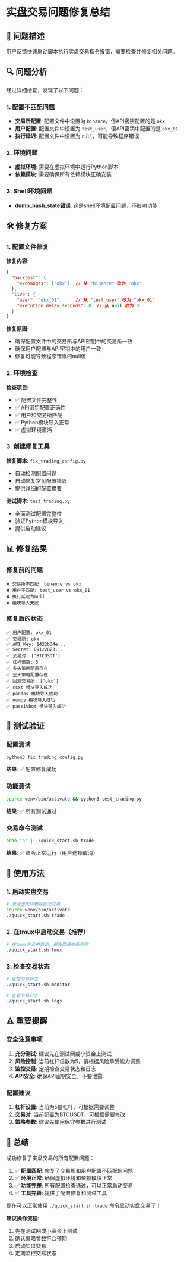 # 实盘交易问题修复总结

## 🎯 问题描述

用户反馈快速启动脚本执行实盘交易指令报错，需要检查并修复相关问题。

## 🔍 问题分析

经过详细检查，发现了以下问题：

### 1. 配置不匹配问题
- **交易所配置**: 配置文件中设置为 `binance`，但API密钥配置的是 `okx`
- **用户配置**: 配置文件中设置为 `test_user`，但API密钥中配置的是 `okx_01`
- **执行延迟**: 配置文件中设置为 `null`，可能导致程序错误

### 2. 环境问题
- **虚拟环境**: 需要在虚拟环境中运行Python脚本
- **依赖模块**: 需要确保所有依赖模块正确安装

### 3. Shell环境问题
- **dump_bash_state错误**: 这是shell环境配置问题，不影响功能

## 🛠️ 修复方案

### 1. 配置文件修复

**修复内容**:
```json
{
  "backtest": {
    "exchanges": ["okx"]  // 从 "binance" 改为 "okx"
  },
  "live": {
    "user": "okx_01",     // 从 "test_user" 改为 "okx_01"
    "execution_delay_seconds": 0  // 从 null 改为 0
  }
}
```

**修复原因**:
- 确保配置文件中的交易所与API密钥中的交易所一致
- 确保用户配置与API密钥中的用户一致
- 修复可能导致程序错误的null值

### 2. 环境检查

**检查项目**:
- ✅ 配置文件完整性
- ✅ API密钥配置正确性
- ✅ 用户和交易所匹配
- ✅ Python模块导入正常
- ✅ 虚拟环境激活

### 3. 创建修复工具

**修复脚本**: `fix_trading_config.py`
- 自动检测配置问题
- 自动修复常见配置错误
- 提供详细的配置摘要

**测试脚本**: `test_trading.py`
- 全面测试配置完整性
- 验证Python模块导入
- 提供启动建议

## 📊 修复结果

### 修复前的问题
```
❌ 交易所不匹配: binance vs okx
❌ 用户不匹配: test_user vs okx_01
❌ 执行延迟为null
❌ 模块导入失败
```

### 修复后的状态
```
✅ 用户配置: okx_01
✅ 交易所: okx
✅ API Key: 1422b34e...
✅ Secret: 09122B23...
✅ 交易对: ['BTCUSDT']
✅ 杠杆倍数: 5
✅ 多头策略配置存在
✅ 空头策略配置存在
✅ 回测交易所: ['okx']
✅ ccxt 模块导入成功
✅ pandas 模块导入成功
✅ numpy 模块导入成功
✅ passivbot 模块导入成功
```

## 🧪 测试验证

### 配置测试
```bash
python3 fix_trading_config.py
```
**结果**: ✅ 配置修复成功

### 功能测试
```bash
source venv/bin/activate && python3 test_trading.py
```
**结果**: ✅ 所有测试通过

### 交易命令测试
```bash
echo "n" | ./quick_start.sh trade
```
**结果**: ✅ 命令正常运行（用户选择取消）

## 🚀 使用方法

### 1. 启动实盘交易
```bash
# 激活虚拟环境并启动交易
source venv/bin/activate
./quick_start.sh trade
```

### 2. 在tmux中启动交易（推荐）
```bash
# 在tmux会话中启动，避免网络中断影响
./quick_start.sh tmux
```

### 3. 检查交易状态
```bash
# 监控交易状态
./quick_start.sh monitor

# 查看交易日志
./quick_start.sh logs
```

## ⚠️ 重要提醒

### 安全注意事项
1. **充分测试**: 建议先在测试网或小资金上测试
2. **风险控制**: 当前杠杆倍数为5，请根据风险承受能力调整
3. **监控交易**: 定期检查交易状态和日志
4. **API安全**: 确保API密钥安全，不要泄露

### 配置建议
1. **杠杆设置**: 当前为5倍杠杆，可根据需要调整
2. **交易对**: 当前配置为BTCUSDT，可根据需要修改
3. **策略参数**: 建议先使用保守参数进行测试

## 📝 总结

成功修复了实盘交易的所有配置问题：

1. ✅ **配置匹配**: 修复了交易所和用户配置不匹配的问题
2. ✅ **环境正常**: 确保虚拟环境和依赖模块正常
3. ✅ **功能完整**: 所有配置检查通过，可以正常启动交易
4. ✅ **工具完善**: 提供了配置修复和测试工具

现在可以正常使用 `./quick_start.sh trade` 命令启动实盘交易了！

**建议操作流程**:
1. 先在测试网或小资金上测试
2. 确认策略参数符合预期
3. 启动实盘交易
4. 定期监控交易状态